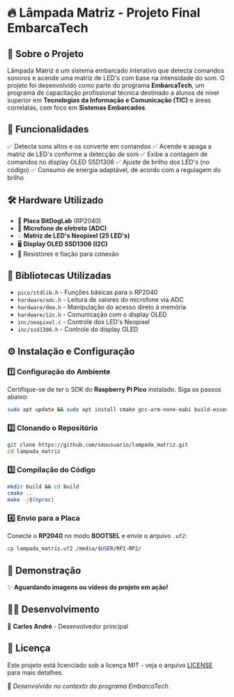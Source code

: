 # 🔥 Lâmpada Matriz - Projeto Final EmbarcaTech

## 🚀 Sobre o Projeto
Lâmpada Matriz é um sistema embarcado interativo que detecta comandos sonoros e acende uma matriz de LED's com base na intensidade do som. O projeto foi desenvolvido como parte do programa **EmbarcaTech**, um programa de capacitação profissional técnica destinado a alunos de nível superior em **Tecnologias da Informação e Comunicação (TIC)** e áreas correlatas, com foco em **Sistemas Embarcados**.

## 🎯 Funcionalidades
✅ Detecta sons altos e os converte em comandos
✅ Acende e apaga a matriz de LED's conforme a detecção de som
✅ Exibe a contagem de comandos no display OLED SSD1306
✅ Ajuste de brilho dos LED's (no código)
✅ Consumo de energia adaptável, de acordo com a regulagem do brilho

## 🛠️ Hardware Utilizado
- 🔹 **Placa BitDogLab** (RP2040)
- 🎤 **Microfone de eletreto (ADC)**
- 💡 **Matriz de LED's Neopixel (25 LED's)**
- 🖥️ **Display OLED SSD1306 (I2C)**
- 🔌 Resistores e fiação para conexão

## 📜 Bibliotecas Utilizadas
- `pico/stdlib.h` - Funções básicas para o RP2040
- `hardware/adc.h` - Leitura de valores do microfone via ADC
- `hardware/dma.h` - Manipulação do acesso direto à memória
- `hardware/i2c.h` - Comunicação com o display OLED
- `inc/neopixel.c` - Controle dos LED's Neopixel
- `inc/ssd1306.h` - Controle do display OLED

## ⚙️ Instalação e Configuração
### 1️⃣ Configuração do Ambiente
Certifique-se de ter o SDK do **Raspberry Pi Pico** instalado. Siga os passos abaixo:
```sh
sudo apt update && sudo apt install cmake gcc-arm-none-eabi build-essential
```

### 2️⃣ Clonando o Repositório
```sh
git clone https://github.com/seuusuario/lampada_matriz.git
cd lampada_matriz
```

### 3️⃣ Compilação do Código
```sh
mkdir build && cd build
cmake ..
make -j$(nproc)
```

### 4️⃣ Envio para a Placa
Conecte o **RP2040** no modo **BOOTSEL** e envie o arquivo `.uf2`:
```sh
cp lampada_matriz.uf2 /media/$USER/RPI-RP2/
```

## 📸 Demonstração
✨ **Aguardando imagens ou vídeos do projeto em ação!**

## 🧑‍💻 Desenvolvimento
👤 **Carlos André** - Desenvolvedor principal

## 📄 Licença
Este projeto está licenciado sob a licença MIT - veja o arquivo [LICENSE](LICENSE) para mais detalhes.

🚀 _Desenvolvido no contexto do programa EmbarcaTech._

